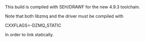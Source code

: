 This build is compiled with SEH/DRAWF for the new 4.9.3 toolchain.

Note that both libzmq and the driver must be compiled with

  CXXFLAGS=-DZMQ_STATIC

In order to link statically.